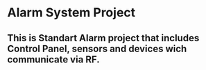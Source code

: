 # Alarm System Project
## This is Standart Alarm project that includes Control Panel, sensors and devices wich communicate via RF.
